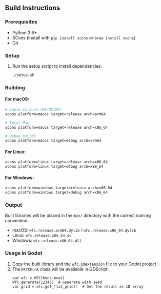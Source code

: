 ## Build Instructions

### Prerequisites
- Python 3.6+
- SCons (install with `pip install scons` or `brew install scons`)
- Git

### Setup
1. Run the setup script to install dependencies:
   ```bash
   ./setup.sh
   ```

### Building

#### For macOS:
```bash
# Apple Silicon (M1/M2/M3)
scons platform=macos target=release arch=arm64

# Intel Mac
scons platform=macos target=release arch=x86_64

# Debug builds
scons platform=macos target=debug arch=arm64
```

#### For Linux:
```bash
scons platform=linux target=release arch=x86_64
scons platform=linux target=debug arch=x86_64
```

#### For Windows:
```bash
scons platform=windows target=release arch=x86_64
scons platform=windows target=debug arch=x86_64
```

### Output
Built libraries will be placed in the `bin/` directory with the correct naming convention:
- macOS: `wfc.release.arm64.dylib` / `wfc.release.x86_64.dylib`
- Linux: `wfc.release.x86_64.so`
- Windows: `wfc.release.x86_64.dll`

### Usage in Godot
1. Copy the built library and the `wfc.gdextension` file to your Godot project
2. The `WFCChunk` class will be available in GDScript:
   ```gdscript
   var wfc = WFCChunk.new()
   wfc.generate(12345)  # Generate with seed
   var grid = wfc.get_flat_grid()  # Get the result as 1D array
   ```

